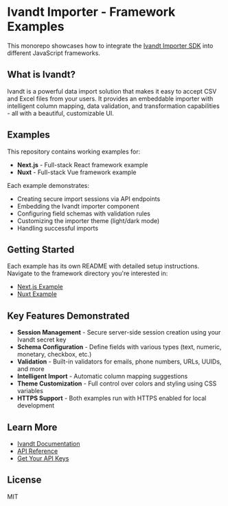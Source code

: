 # Ivandt Importer - Framework Examples

This monorepo showcases how to integrate the [Ivandt Importer SDK](https://ivandt.com/docs) into different JavaScript frameworks.

## What is Ivandt?

Ivandt is a powerful data import solution that makes it easy to accept CSV and Excel files from your users. It provides an embeddable importer with intelligent column mapping, data validation, and transformation capabilities - all with a beautiful, customizable UI.

## Examples

This repository contains working examples for:

- **Next.js** - Full-stack React framework example
- **Nuxt** - Full-stack Vue framework example

Each example demonstrates:
- Creating secure import sessions via API endpoints
- Embedding the Ivandt importer component
- Configuring field schemas with validation rules
- Customizing the importer theme (light/dark mode)
- Handling successful imports

## Getting Started

Each example has its own README with detailed setup instructions. Navigate to the framework directory you're interested in:

- [Next.js Example](./nextjs/README.md)
- [Nuxt Example](./nuxt/README.md)

## Key Features Demonstrated

- **Session Management** - Secure server-side session creation using your Ivandt secret key
- **Schema Configuration** - Define fields with various types (text, numeric, monetary, checkbox, etc.)
- **Validation** - Built-in validators for emails, phone numbers, URLs, UUIDs, and more
- **Intelligent Import** - Automatic column mapping suggestions
- **Theme Customization** - Full control over colors and styling using CSS variables
- **HTTPS Support** - Both examples run with HTTPS enabled for local development

## Learn More

- [Ivandt Documentation](https://ivandt.com/docs)
- [API Reference](https://ivandt.com/docs/api)
- [Get Your API Keys](https://ivandt.com/docs/environments)

## License

MIT
